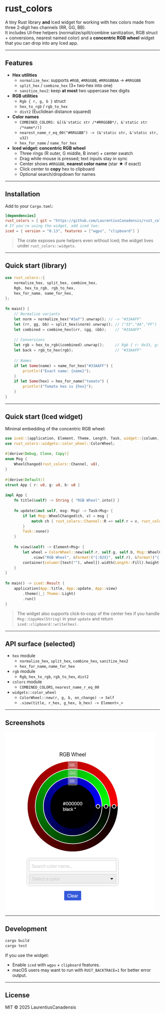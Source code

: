 # rust_colors

A tiny Rust library **and** Iced widget for working with hex colors made from three 2‑digit hex channels (RR, GG, BB).  
It includes UI‑free helpers (normalize/split/combine sanitization, RGB struct + conversions, nearest named color) and a **concentric RGB wheel** widget that you can drop into any Iced app.

---


## Features

- **Hex utilities**  
  - `normalize_hex`: supports `#RGB`, `#RRGGBB`, `#RRGGBBAA` → `#RRGGBB`  
  - `split_hex` / `combine_hex` (3× two‑hex into one)  
  - `sanitize_hex2`: keep **at most** two uppercase hex digits
- **RGB utilities**  
  - `Rgb { r, g, b }` struct  
  - `hex_to_rgb` / `rgb_to_hex`  
  - `dist2` (Euclidean distance squared)
- **Color names**  
  - `COMBINED_COLORS: &[(&'static str /*#RRGGBB*/, &'static str /*name*/)]`  
  - `nearest_name_r_eq_00("#RRGGBB") -> (&'static str, &'static str, u32)`
  - `hex_for_name` / `name_for_hex`
- **Iced widget: concentric RGB wheel**  
  - Three rings (R outer, G middle, B inner) + center swatch  
  - Drag while mouse is pressed; text inputs stay in sync  
  - Center shows `#RRGGBB`, **nearest color name** (star **★** if exact)  
  - Click center to **copy** hex to clipboard  
  - Optional search/dropdown for names

---

## Installation

Add to your `Cargo.toml`:

```toml
[dependencies]
rust_colors = { git = "https://github.com/LaurentiusCanadensis/rust_colors" }
# If you're using the widget, add iced too:
iced = { version = "0.13", features = ["wgpu", "clipboard"] }
```

> The crate exposes pure helpers even without Iced; the widget lives under `rust_colors::widgets`.

---

## Quick start (library)

```rust
use rust_colors::{
    normalize_hex, split_hex, combine_hex,
    Rgb, hex_to_rgb, rgb_to_hex,
    hex_for_name, name_for_hex,
};

fn main() {
    // Normalize variants
    let norm = normalize_hex("#3af").unwrap(); // -> "#33AAFF"
    let (rr, gg, bb) = split_hex(&norm).unwrap(); // ("33","AA","FF")
    let combined = combine_hex(&rr, &gg, &bb);    // "#33AAFF"

    // Conversions
    let rgb = hex_to_rgb(&combined).unwrap();     // Rgb { r: 0x33, g: 0xAA, b: 0xFF }
    let back = rgb_to_hex(rgb);                   // "#33AAFF"

    // Names
    if let Some(name) = name_for_hex("#33AAFF") {
        println!("Exact name: {name}");
    }
    if let Some(hex) = hex_for_name("tomato") {
        println!("Tomato hex is {hex}");
    }
}
```

---

## Quick start (Iced widget)

Minimal embedding of the concentric RGB wheel:

```rust
use iced::{application, Element, Theme, Length, Task, widget::{column, container, text}};
use rust_colors::widgets::color_wheel::ColorWheel;

#[derive(Debug, Clone, Copy)]
enum Msg {
    WheelChanged(rust_colors::Channel, u8),
}

#[derive(Default)]
struct App { r: u8, g: u8, b: u8 }

impl App {
    fn title(&self) -> String { "RGB Wheel".into() }

    fn update(&mut self, msg: Msg) -> Task<Msg> {
        if let Msg::WheelChanged(ch, v) = msg {
            match ch { rust_colors::Channel::R => self.r = v, rust_colors::Channel::G => self.g = v, rust_colors::Channel::B => self.b = v }
        }
        Task::none()
    }

    fn view(&self) -> Element<Msg> {
        let wheel = ColorWheel::new(self.r, self.g, self.b, Msg::WheelChanged)
            .view("RGB Wheel", &format!("{:02X}", self.r), &format!("{:02X}", self.g), &format!("{:02X}", self.b));
        container(column![text(""), wheel]).width(Length::Fill).height(Length::Fill).into()
    }
}

fn main() -> iced::Result {
    application(App::title, App::update, App::view)
        .theme(|_| Theme::Light)
        .run()
}
```

> The widget also supports click‑to‑copy of the center hex if you handle `Msg::CopyHex(String)` in your `update` and return `iced::clipboard::write(hex)`.

---

## API surface (selected)

- `hex` module  
  - `normalize_hex`, `split_hex`, `combine_hex`, `sanitize_hex2`  
  - `hex_for_name`, `name_for_hex`
- `rgb` module  
  - `Rgb`, `hex_to_rgb`, `rgb_to_hex`, `dist2`
- `colors` module  
  - `COMBINED_COLORS`, `nearest_name_r_eq_00`
- `widgets::color_wheel`  
  - `ColorWheel::new(r, g, b, on_change) -> Self`  
  - `.view(title, r_hex, g_hex, b_hex) -> Element<_>`

---

## Screenshots

![img.png](img.png)

---

## Development

```bash
cargo build
cargo test
```

If you use the widget:
- Enable `iced` with `wgpu` + `clipboard` features.
- macOS users may want to run with `RUST_BACKTRACE=1` for better error output.

---

## License

MIT © 2025 LaurentiusCanadensis
